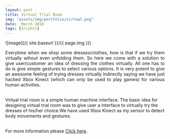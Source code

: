 ```yaml
---
layout: post
title: Virtual Trial Room
img: "assets/img/portfolio/virtual.png"
date:  March 2018
tags: [Srishti]
---
```


![image]({{ site.baseurl }}/{{ page.img }})
<p style = " text-align: justify;">
Everytime when we shop some dresses/clothes, how is that if we try them virtually wihout even unfolding them. So here we come with a solution to give user/customer an idea of dressing the clothes virtually. All one has to do is give simple gestures to select various options. It is very potent to give an awesome feeling of trying dresses virtually Indirectly saying we have just hacked Xbox Kinect (which can only be used to play games) for various human activities.<br><br>

Virtual trial room is a simple human machine interface. The basic idea for designing virtual trial room was to give user a interface to virtually try the dresses of his/her choice.We have used Xbox Kinect as my sensor to detect body movements and gestures. <br><br>

For more information please <a href= "https://github.com/marsiitr/Virtual-Trial-Room">Click here</a>.</p>